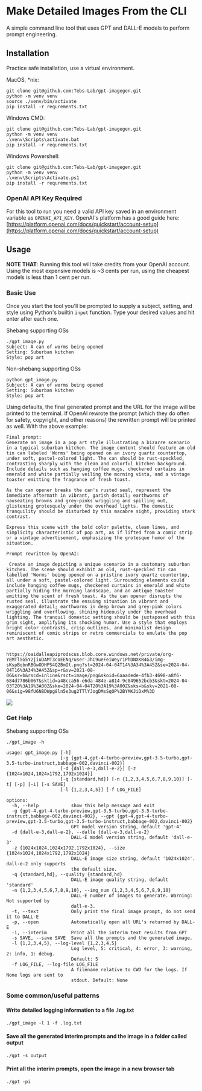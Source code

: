 # Make Detailed Images From the CLI

A simple command line tool that uses GPT and DALL-E models to perform prompt engineering.

## Installation

Practice safe installation, use a virtual environment.

MacOS, *nix:
```
git clone git@github.com:Tebs-Lab/gpt-imagegen.git
python -m venv venv
source ./venv/bin/activate
pip install -r requrements.txt
```

Windows CMD:
```
git clone git@github.com:Tebs-Lab/gpt-imagegen.git
python -m venv venv
.\venv\Scripts\activate.bat
pip install -r requrements.txt
```

Windows Powershell:
```
git clone git@github.com:Tebs-Lab/gpt-imagegen.git
python -m venv venv
.\venv\Scripts\Activate.ps1
pip install -r requrements.txt
```

### OpenAI API Key Required

For this tool to run you need a valid API key saved in an environment variable as `OPENAI_API_KEY`. OpenAI's platform has a good guide here: [https://platform.openai.com/docs/quickstart/account-setup](https://platform.openai.com/docs/quickstart/account-setup)

## Usage

__NOTE THAT__: Running this tool will take credits from your OpenAI account. Using the most expensive models is ~3 cents per run, using the cheapest models is less than 1 cent per run.

### Basic Use

Once you start the tool you'll be prompted to supply a subject, setting, and style using Python's builtin `input` function. Type your desired values and hit enter after each one.

Shebang supporting OSs
```
./gpt_image.py 
Subject: A can of worms being opened
Setting: Suburban kitchen 
Style: pop art
```

Non-shebang supporting OSs
```
python gpt_image.py
Subject: A can of worms being opened
Setting: Suburban kitchen 
Style: pop art
```

Using defaults, the final generated prompt and the URL for the image will be printed to the terminal. If OpenAI rewrote the prompt (which they do often for safety, copyright, and other reasons) the rewritten prompt will be printed as well. With the above example:

```
Final prompt: 
Generate an image in a pop art style illustrating a bizarre scenario in a typical suburban kitchen. The image content should feature an old tin can labeled 'Worms' being opened on an ivory quartz countertop, under soft, pastel-colored light. The can should be rust-speckled, contrasting sharply with the clean and colorful kitchen background. Include details such as hanging coffee mugs, checkered curtains in emerald and white partially veiling the morning vista, and a vintage toaster emitting the fragrance of fresh toast. 

As the can opener breaks the can's rusted seal, represent the immediate aftermath in vibrant, garish detail; earthworms of nauseating browns and grey-pinks wriggling and spilling out, glistening grotesquely under the overhead lights. The domestic tranquility should be disturbed by this macabre sight, providing stark contrast.

Express this scene with the bold color palette, clean lines, and simplicity characteristic of pop art, as if lifted from a comic strip or a vintage advertisement, emphasizing the grotesque humor of the situation.

Prompt rewritten by OpenAI: 

 Create an image depicting a unique scenario in a customary suburban kitchen. The scene should exhibit an old, rust-speckled tin can labelled 'Worms' being opened on a pristine ivory quartz countertop, all under a soft, pastel-colored light. Surrounding elements could include hanging coffee mugs, checkered curtains in emerald and white partially hiding the morning landscape, and an antique toaster emitting the scent of fresh toast. As the can opener disrupts the rusted seal, illustrate the ensuing situation in vibrant and exaggerated detail; earthworms in deep brown and grey-pink colors wriggling and overflowing, shining hideously under the overhead lighting. The tranquil domestic setting should be juxtaposed with this grim sight, amplifying its shocking humor. Use a style that employs bright color contrasts, crisp outlines, and minimalist design reminiscent of comic strips or retro commercials to emulate the pop art aesthetic.


https://oaidalleapiprodscus.blob.core.windows.net/private/org-YEMTlSG5Y2jiuDAMT3coEENq/user-JhC9ueFeiWeyr1PhDNXKR4G3/img-sKspBqbnRBGwODHPS4Q2BmIt.png?st=2024-04-04T14%3A34%3A45Z&se=2024-04-04T16%3A34%3A45Z&sp=r&sv=2021-08-06&sr=b&rscd=inline&rsct=image/png&skoid=6aaadede-4fb3-4698-a8f6-684d7786b067&sktid=a48cca56-e6da-484e-a814-9c849652bcb3&skt=2024-04-03T20%3A19%3A00Z&ske=2024-04-04T20%3A19%3A00Z&sks=b&skv=2021-08-06&sig=98fU6N8DWpg8ln5e3ug2TTlYJogDMsSqOP%2BYMKJiDxM%3D
```

![](https://oaidalleapiprodscus.blob.core.windows.net/private/org-YEMTlSG5Y2jiuDAMT3coEENq/user-JhC9ueFeiWeyr1PhDNXKR4G3/img-sKspBqbnRBGwODHPS4Q2BmIt.png?st=2024-04-04T14%3A34%3A45Z&se=2024-04-04T16%3A34%3A45Z&sp=r&sv=2021-08-06&sr=b&rscd=inline&rsct=image/png&skoid=6aaadede-4fb3-4698-a8f6-684d7786b067&sktid=a48cca56-e6da-484e-a814-9c849652bcb3&skt=2024-04-03T20%3A19%3A00Z&ske=2024-04-04T20%3A19%3A00Z&sks=b&skv=2021-08-06&sig=98fU6N8DWpg8ln5e3ug2TTlYJogDMsSqOP%2BYMKJiDxM%3D)

### Get Help

Shebang supporting OSs
```
./gpt_image -h
```

```
usage: gpt_image.py [-h]
                    [-g {gpt-4,gpt-4-turbo-preview,gpt-3.5-turbo,gpt-3.5-turbo-instruct,babbage-002,davinci-002}]
                    [-d {dall-e-3,dall-e-2}] [-z {1024x1024,1024x1792,1792x1024}]
                    [-q {standard,hd}] [-n {1,2,3,4,5,6,7,8,9,10}] [-t] [-p] [-i] [-s SAVE]
                    [-l {1,2,3,4,5}] [-f LOG_FILE]

options:
  -h, --help            show this help message and exit
  -g {gpt-4,gpt-4-turbo-preview,gpt-3.5-turbo,gpt-3.5-turbo-instruct,babbage-002,davinci-002}, --gpt {gpt-4,gpt-4-turbo-preview,gpt-3.5-turbo,gpt-3.5-turbo-instruct,babbage-002,davinci-002}
                        GPT model version string, default 'gpt-4'
  -d {dall-e-3,dall-e-2}, --dalle {dall-e-3,dall-e-2}
                        DALL-E model version string, default 'dall-e-3'
  -z {1024x1024,1024x1792,1792x1024}, --size {1024x1024,1024x1792,1792x1024}
                        DALL-E image size string, default '1024x1024'. dall-e-2 only supports
                        the default size.
  -q {standard,hd}, --quality {standard,hd}
                        DALL-E image quality string, default 'standard'
  -n {1,2,3,4,5,6,7,8,9,10}, --img_num {1,2,3,4,5,6,7,8,9,10}
                        DALL-E number of images to generate. Warning: Not supported by
                        dall-e-3.
  -t, --text            Only print the final image prompt, do not send it to DALL-E
  -p, --open            Automatically open all URL's returned by DALL-E
  -i, --interim         Print all the interim text results from GPT
  -s SAVE, --save SAVE  Save all the prompts and the generated image.
  -l {1,2,3,4,5}, --log-level {1,2,3,4,5}
                        Log level, 5: critical, 4: error, 3: warning, 2: info, 1: debug.
                        Default: 5
  -f LOG_FILE, --log-file LOG_FILE
                        A filename relative to CWD for the logs. If None logs are sent to
                        stdout. Default: None
```

### Some common/useful patterns

#### Write detailed logging information to a file .log.txt

```
./gpt_image -l 1 -f .log.txt
```

#### Save all the generated interim prompts and the image in a folder called output

```
./gpt -s output
```

#### Print all the interim prompts, open the image in a new browser tab

```
./gpt -pi 
```